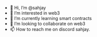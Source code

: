 - 👋 Hi, I’m @sahjay
- 👀 I’m interested in web3
- 🌱 I’m currently learning smart contracts
- 💞️ I’m looking to collaborate on web3
- 📫 How to reach me on discord sahjay.

<!---
sahjay/sahjay is a ✨ special ✨ repository because its `README.md` (this file) appears on your GitHub profile.
You can click the Preview link to take a look at your changes.
--->
